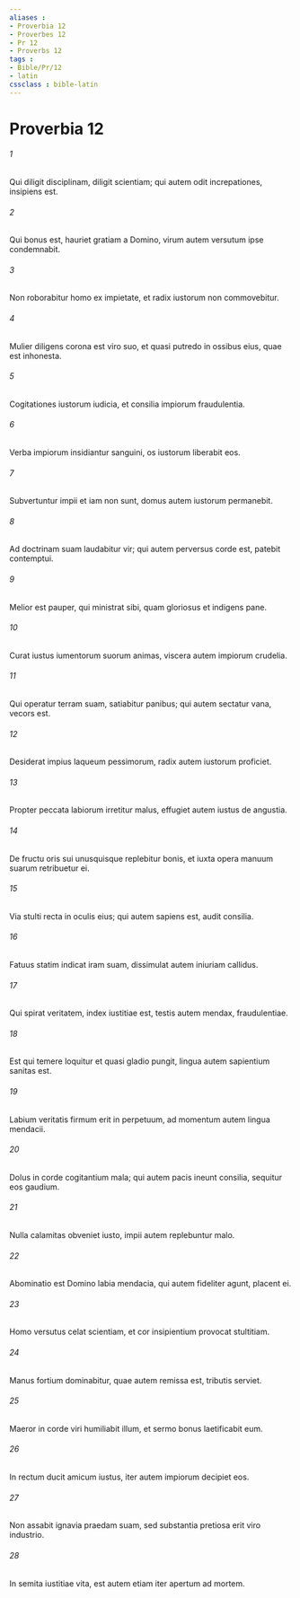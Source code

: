 ```yaml
---
aliases : 
- Proverbia 12
- Proverbes 12
- Pr 12
- Proverbs 12
tags : 
- Bible/Pr/12
- latin
cssclass : bible-latin
---
```


# Proverbia 12

###### 1
Qui diligit disciplinam, diligit scientiam; qui autem odit increpationes, insipiens est.
###### 2
Qui bonus est, hauriet gratiam a Domino, virum autem versutum ipse condemnabit.
###### 3
Non roborabitur homo ex impietate, et radix iustorum non commovebitur.
###### 4
Mulier diligens corona est viro suo, et quasi putredo in ossibus eius, quae est inhonesta.
###### 5
Cogitationes iustorum iudicia, et consilia impiorum fraudulentia.
###### 6
Verba impiorum insidiantur sanguini, os iustorum liberabit eos.
###### 7
Subvertuntur impii et iam non sunt, domus autem iustorum permanebit.
###### 8
Ad doctrinam suam laudabitur vir; qui autem perversus corde est, patebit contemptui.
###### 9
Melior est pauper, qui ministrat sibi, quam gloriosus et indigens pane.
###### 10
Curat iustus iumentorum suorum animas, viscera autem impiorum crudelia.
###### 11
Qui operatur terram suam, satiabitur panibus; qui autem sectatur vana, vecors est.
###### 12
Desiderat impius laqueum pessimorum, radix autem iustorum proficiet.
###### 13
Propter peccata labiorum irretitur malus, effugiet autem iustus de angustia.
###### 14
De fructu oris sui unusquisque replebitur bonis, et iuxta opera manuum suarum retribuetur ei.
###### 15
Via stulti recta in oculis eius; qui autem sapiens est, audit consilia.
###### 16
Fatuus statim indicat iram suam, dissimulat autem iniuriam callidus.
###### 17
Qui spirat veritatem, index iustitiae est, testis autem mendax, fraudulentiae.
###### 18
Est qui temere loquitur et quasi gladio pungit, lingua autem sapientium sanitas est.
###### 19
Labium veritatis firmum erit in perpetuum, ad momentum autem lingua mendacii.
###### 20
Dolus in corde cogitantium mala; qui autem pacis ineunt consilia, sequitur eos gaudium.
###### 21
Nulla calamitas obveniet iusto, impii autem replebuntur malo.
###### 22
Abominatio est Domino labia mendacia, qui autem fideliter agunt, placent ei.
###### 23
Homo versutus celat scientiam, et cor insipientium provocat stultitiam.
###### 24
Manus fortium dominabitur, quae autem remissa est, tributis serviet.
###### 25
Maeror in corde viri humiliabit illum, et sermo bonus laetificabit eum.
###### 26
In rectum ducit amicum iustus, iter autem impiorum decipiet eos.
###### 27
Non assabit ignavia praedam suam, sed substantia pretiosa erit viro industrio.
###### 28
In semita iustitiae vita, est autem etiam iter apertum ad mortem.
